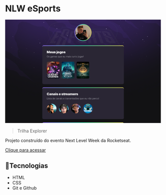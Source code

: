 # NLW eSports 

![preview](./.github/preview.png)


> Trilha Explorer

Projeto construído do evento Next Level Week da Rocketseat.

[Clique para acessar](https://EduardoStorari.github.io/NLW-GAMES/)


## 🔨Tecnologias
- HTML
- CSS
- Git e Github